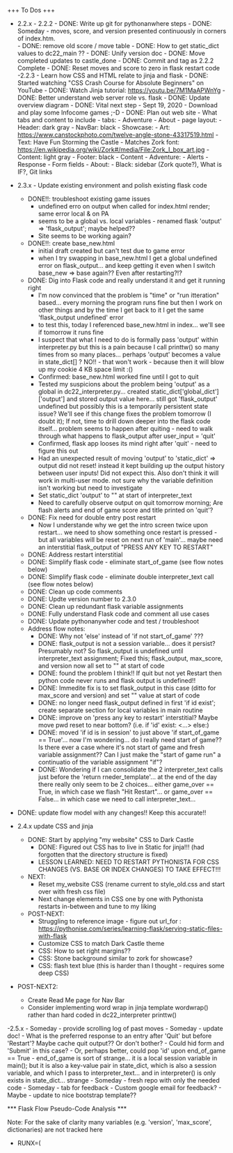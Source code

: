 +++ To Dos +++

- 2.2.x
		- 2.2.2
			- DONE: Write up git for pythonanwhere steps
			- DONE: Someday - moves, score, and version presented continuously in corners of index.htm.		
			- DONE: remove old score / move table
			- DONE: How to get static_dict values to dc22_main ??
			- DONE: Unify version doc
			- DONE: Move completed updates to castle_done
			- DONE: Commit and tag as 2.2.2 Complete
			- DONE: Reset moves and score to zero in flask restart code
		-2.2.3
			- Learn how CSS and HTML relate to jinja and flask
				- DONE: Started watching "CSS Crash Course for Absolute Beginners" on YouTube
				- DONE: Watch Jinja tutorial: https://youtu.be/7M1MaAPWnYg
				- DONE: Better understand web server role vs. flask
				- DONE: Update overview diagram
				- DONE: Vital next step - Sept 19, 2020 - Download and play some Infocome games ;-D 
				- DONE: Plan out web site - What tabs and content to include
					- tabs:
						- Adventure
						- About
					- page layout:
						- Header: dark gray
						- NavBar: black
						- Showcase:
							- Art: https://www.canstockphoto.com/twelve-angle-stone-43317519.html
							- Text: Have Fun Storming the Castle
							- Matches Zork font: https://en.wikipedia.org/wiki/Zork#/media/File:Zork_I_box_art.jpg
						- Content: light gray
						- Footer: black
					- Content
						- Adventure:
							- Alerts
							- Response
							- Form fields
						- About:
							- Black: sidebar (Zork quote?), What is IF?, Git links

- 2.3.x - Update existing environment and polish existing flask code
	- DONE!!: troubleshoot existing game issues
		- undefined erro on output when called for index.html render; same error local & on PA
		- seems to be a global vs. local variables - renamed flask 'output' => 'flask_output'; maybe helped??
		- Site seems to be working again? 
	- DONE!!: create base_new.html
		- initial draft created but can't test due to game error
		- when I try swapping in base_new.html I get a global undefined error on flask_output... and keep getting it even when I switch base_new => base again?? Even after restarting?!?
	- DONE: Dig into Flask code and really understand it and get it running right
		- I'm now convinced that the problem is "time" or "run itteration" based... every morning the program runs fine but then I work on other things and by the time I get back to it I get the same 'flask_output undefined' error
		- to test this, today I referenced base_new.html in index... we'll see if tomorrow it runs fine
		- I suspect that what I need to do is formally pass 'output' within interpreter.py but this is a pain because I call printtw() so many times from so many places... perhaps 'output' becomes a value in state_dict[] ? NO!! - that won't work - because then it will blow up my cookie 4 KB space limit :() 
		- Confirmed: base_new.html worked fine until I got to quit
		- Tested my suspicions about the problem being 'output' as a global in dc22_interpreter.py... created static_dict['global_dict']['output'] and stored output value here... still got 'flask_output' undefined but possibly this is a temporarily persistent state issue? We'll see if this change fixes the problem tomorrow (I doubt it); If not, time to drill down deeper into the flask code itself... problem seems to happen after quiting - need to walk through what happens to flask_output after user_input = 'quit' 
		- Confirmed, flask app looses its mind right after 'quit' - need to figure this out
		- Had an unexpected result of moving 'output' to 'static_dict' => output did not reset! instead it kept building up the output history between user inputs! Did not expect this. Also don't think it will work in multi-user mode. not sure why the variable definition isn't working but need to investigate
		- Set static_dict 'output' to "" at start of interpreter_text
		- Need to carefully observe output on quit tomorrow morning; Are flash alerts and end of game score and title printed on 'quit'?
	- DONE: Fix need for double entry post restart
		- Now I understande why we get the intro screen twice upon restart... we need to show something once restart is pressed - but all variables will be reset on next run of 'main'... maybe need an interstitial flask_output of "PRESS ANY KEY TO RESTART"
	- DONE: Address restart interstitial
	- DONE: Simplify flask code - eliminate start_of_game (see flow notes below)
	- DONE: Simplify flask code - eliminate double interpreter_text call (see flow notes below)
	- DONE: Clean up code comments
	- DONE: Updte version number to 2.3.0
	- DONE: Clean up redundant flask variable assignments
	- DONE: Fully understand Flask code and comment all use cases
	- DONE: Update pythonanywher code and test / troubleshoot
	- Address flow notes:
		- DONE: Why not 'else' instead of 'if not start_of_game' ???
		- DONE: flask_output is not a session variable... does it persist? Presumably not? So flask_output is undefined until interpreter_text assignment; Fixed this; flask_output, max_score, and version now all set to "" at start of code
		- DONE: found the problem I think!! If quit but not yet Restart then python code never runs and flask output is undefined!!
		- DONE: Immedite fix is to set flask_output in this case (ditto for max_score and version) and set "" value at start of code
		- DONE: no longer need flask_output defined in first 'if id exist'; create separate section for local variables in main routine
		- DONE: improve on 'press any key to restart' interstitial? Maybe move pwd reset to near bottom? (i.e. if 'id' exist: <...> else:)
		- DONE: moved 'if id is in session' to just above 'if start_of_game == True'... now I'm wondering... do I really need start of game?? Is there ever a case where it's not start of game and fresh variable assignment?? Can I just make the "start of game run" a continuatio of the variable assignment "if"?
		- DONE: Wondering if I can consolidate the 2 interpreter_text calls just before the 'return rneder_template'... at the end of the day there really only seem to be 2 choices... either game_over == True, in which case we flash "Hit Restart"... or game_over == False... in which case we need to call interpreter_text...
- DONE: update flow model with any changes!! Keep this accurate!!

- 2.4.x update CSS and jinja
	- DONE: Start by applying "my website" CSS to Dark Castle
		- DONE: Figured out CSS has to live in Static for jinja!!! (had forgotten that the directory structure is fixed)
		- LESSON LEARNED: NEED TO RESTART PYTHONISTA FOR CSS CHANGES (VS. BASE OR INDEX CHANGES) TO TAKE EFFECT!!!
	- NEXT:
		- Reset my_website CSS (rename current to style_old.css and start over with fresh css file)
		- Next change elements in CSS one by one with Pythonista restarts in-between and tune to my liking
	- POST-NEXT: 
		- Struggling to reference image - figure out url_for : https://pythonise.com/series/learning-flask/serving-static-files-with-flask
		- Customize CSS to match Dark Castle theme
		- CSS: How to set right margins??
		- CSS: Stone background similar to zork for showcase?		
		- CSS: flash text blue (this is harder than I thought - requires some deep CSS)
- POST-NEXT2:
	- Create Read Me page for Nav Bar
	- Consider implementing word wrap in jinja template wordwrap() rather than hard coded in dc22_interpreter printtw()

-2.5.x
	- Someday - provide scrolling log of past moves	
	- Someday - update doc!
	- What is the preferred response to an entry after 'Quit' but before 'Restart'? Maybe cache quit output?? Or don't bother?
		- Could hid form and 'Submit' in this case?
		- Or, perhaps better, could pop 'id' upon end_of_game == True
	- end_of_game is sort of strange... it is a local session variable in main(); but it is also a key-value pair in state_dict, which is also a session variable, and which I pass to interpreter_text... and in interpreter() is only exists in state_dict... strange
	- Someday - fresh repo with only the needed code
	- Someday - tab for feedback
	- Custom google email for feedback?
	- Maybe - update to nice bootstrap template??


*** Flask Flow Pseudo-Code Analysis ***
 
Note: For the sake of clarity many variables (e.g. 'version', 'max_score', dictionaries) are not tracked here

- RUNX=(<template>) [<variable assignment>]
	- define local variables => flask_output="" # these values should never be used; guard against undefined errors
	- if 'id' in session:
		- if POST:
			- if 'Submit': => user_input="<value>"
			- if 'Restart': pop 'id'
	- if 'id' not in session:
		- define session dictionary variables
		- define session non-dictionary variables
		- flash("WELCOME")
- if end_of_game == end_of_game:
	- set local variables => flask_output="GAME OVER"
	- flash("PRESS REPLAY")
- else call interpreter_text(): => flask_output="<value>"
- return render_template [<variable assignment>]

- RUN1=(Start Game) [id=<undefined>, user_input=<undefined>, end_of_game=<undefined>, flask_output=<undefined>]
	- define local variables => flask_output=""
	- if 'id' in session: SKIP
	- if 'id' not in session:
		- define session dictionary variables
		- define session non-dictionary variables => id="active", user_input="start of game", end_of_game=False
		- flash("WELCOME")
- if end_of_game == end_of_game: SKIP
- else call interpreter_text(): => flask_output="<intro text>"
- return render_template [id='active', user_input="start of game", end_of_game=False, flask_output="<intro text>"]

- RUN2=(First Move = "south") [id='active', user_input="start of game", end_of_game=False, flask_output=undefined]
	- define local variables => flask_output=""
	- if 'id' in session:
		- if POST:
			- if 'Submit': => user_input="south"
			- if 'Restart': SKIP
	- if 'id' not in session: SKIP
- if end_of_game == end_of_game: SKIP
- else call interpreter_text(): => flask_output="<south text>"
- return render_template [id='active', user_input="south", end_of_game=False, flask_output="<south text>"]

- RUN3=(Quit) [id='active', user_input="south", end_of_game=False, flask_output=<undefined>]
	- define local variables => flask_output="" # these values should never be used; guard against undefined errors
	- if 'id' in session:
		- if POST:
			- if 'Submit': => user_input="quit"
			- if 'Restart': SKIP
	- if 'id' not in session: SKIP
- if end_of_game == end_of_game: SKIP
- else call interpreter_text(): => flask_output="<quit text>"
- return render_template [id='active', user_input="quit", end_of_game=True, flask_output="<quit text>"]

- RUN4=(attempt post-quit move) [id='active', user_input="quit", end_of_game=True, flask_output=<undefined>]
	- define local variables => flask_output="" # these values should never be used; guard against undefined errors
	- if 'id' in session:
		- if POST:
			- if 'Submit': => user_input="north"
			- if 'Restart': SKIP
	- if 'id' not in session: SKIP
- if end_of_game == end_of_game:
	- set local variables => flask_output="GAME OVER"
	- flash("PRESS REPLAY")
- else call interpreter_text(): SKIP
- return render_template [id='active', user_input="north", end_of_game=True, flask_output="GAME OVER"]

- RUN5=(Restart) [id='active', user_input="north", end_of_game=True, flask_output=<undefined>]
	- define local variables => flask_output="" # these values should never be used; guard against undefined errors
	- if 'id' in session:
		- if POST:
			- if 'Submit': SKIP
			- if 'Restart': pop 'id'
	- if 'id' not in session:
		- define session dictionary variables
		- define session non-dictionary variables => id="active", user_input="start of game", end_of_game=False
		- flash("WELCOME")
- if end_of_game == end_of_game: SKIP
- else call interpreter_text(): => flask_output="<intro text>"
- return render_template [id='active', user_input="start of game", end_of_game=False, flask_output="<intro text>"]


*** GIT CONSOLE NOTES ***
			
Git for pythonanywhere.com
1) New repo on pythonanywhere server
	A. Create new directory (e.g. dark_castle_2)
	B. git clone <repo> <directory>
	C. Go to pythonanywhere web tab
	D. Set 'source code' and 'working directory' and, in WSGI, update the config with the name of the flask script (e.g. dc22_main.py)
	E. click the button to 'Reload tsnellgrove.pythonanywhere.com'
2) Update repo on PythonAnywhere from GitHub Origin
	A. Update code in Pythonista
	B. Commit to Git and Push to GitHub origin via Working Copy commit
	C. Go to pyhonanywhere Bash consonle
	D. From within the repo directory: 'git pull https://github.com/tsnellgrove/dark_castle2' (replace 'dark_castle2' as needed)
	E. From the pythonanywhere.com web tab, click the button to 'Reload tsnellgrove.pythonanywhere.com'
3) Create new repo on GitHub
	A. Create repo and files in Working Copy
	B. Navigate to "folder" within pythonista (this can be a bit tweaky)
	C. Perform initial local commits in Working Copy
	D. Create repo with same name in GitHub
	E. Copy full repo url from GitHub (e.g. "https://github.com/tsnellgrove/css_cheat_sheet.git")
	F. In working copy, within repo, "Add remotes"; Accept "origin" default and use coppied GitHub repo url; Save
	G. working Copy repo Commits will now push to both local and origin git repos
	


*** Future Versions and Features ***

Some Day:
	- Investigate AWS implemenations
	- Future deployment options: Cloud web, instance, container, Lambda / serverless, mobile, text, echo

3.x Minor Edits:
	Joshua idea: give the player an option to be a boy (Burt) or a girl (Rose); or maybe let them choose their own name
	make synthetic score_keys more consistent (e.g. always '-success'; 'gator-crown' => 'croc-crown-success')
	provide printtw() options for double spacing (add print() to inner for) and also change column width
	use .strip() on input
	Fix trigger so that it no longer sometimes returns a value and sometimes doesn't
	maybe put the throne attop a 'dias' (just to be more purple prose ;-D)
	add guiding error message for unseen verbs
	docstrings for all functions [?]
	map routines graphicaly; consider "flattening" function calls (?)
	normalize variable names (e.g. consistent _dict, _lst, _txt suffixes)
	Consider making state_dict['active_timers'] a list to allow for multiple simultaneous active timers

3.x General
	add 'close' 
	add 'lock'
	consider adding 'put' for containers
	consider implementing 'give' for creatures
	implement 'stow' for backpack
	implement container capacity limits
	consider normalizing pre - and post checks for verbs (??)
		- create a "generalized" verb block with trigger & score for every verb
	'wear' implementation has similar limitations to containers... no limits on how many similar items can be worn
	Create a "repeat" command that lets you put the same text on the command line but then lets you edit it (like 'g' in Zork)

3.x Make silver_sword puzzle more beginner-friendly... consider making stale_biscuts supply 'bottomless'
	Note from Burt's Mom telling him to whistle for more biscuts
	Perhaps have Baker weinner dog Schnitzel come woofing along with more biscuts from entrance... 
	need a state_dict variable to track total world biscut population
	would give time for Baker history and great, great grandmother McVities 
	Never forget Burty... you may not be biscuts and weiner dogs.. but you're from biscuts and weiner dogs.. never forget where ya from
	Maybe somehow also fit in tale of Goblin?? (Bright Castle caretakeer, 'a real goblin of a man.. and that was back in the good days')
	Could use as hedgehog run-away reset as well?

3.x Create a Save routine... what is needed to caputure state?
	Create save_dict with same entries as state_dict, score_dict, and room_dict and any other variable dictionaries
	Save => write state_dict to save_dict
	Restore => write save_dict to state_dict
	Above will work within session but will need to write to file to survive between sessions
	Will need to run description_update() based on state_dict[hedgehog_state] 

3.x Associate Epilogs with Each end game score
	Functionality
		Associate endings with accomplishments from score_dict 
		Provide ending text for accomplishments and whether Burt lived to wander back to the pub or died
	Implementation
		Create epilog_dict to hold text
		Add logic to end() to call and print correct epilog for accomplishment values from epilog_dict


4.x Object Oriented Ideas:
	Classes
	Text Adventure Link: https://inventwithpython.com/blog/2014/12/11/making-a-text-adventure-game-with-the-cmd-and textwrap-python-modules/
	Link score increases to item, room, and door objects
	embed smarts / behavior into switches; create a generic switch model
	idea: embed paths into rooms
	idea: need a more elegant way to handle 'untakable' path (e.g. e, w, s @ entrance) descriptions 
	idea: brief vs. verbose modes
	create "availability" categories - (i.e. viewable, interactable, hand) [??]
	verbs to functions with switcher?? (too much variable passing?)
	concept of the container being _in_ the room - currently contents basically just dumped to room

5.x Additional rooms
	Have portait of Willie revealed in throne room and give player mouse hole and time travel quest
	5th room
		mouse hole - to exercise existing capabilities (e.g. "food" that can be eaten)
		copper key opens cabinet which holds potion
		find a use for 'close' verb; maybe potion refill
		possibly create 'return' verb to put things back (or maybe 'swap')
		potion shrinks for set turn count (can only drink twice); toes tingle just before you expand
		enter mouse hole
		maybe fight mouse?
		silver key in mouse trap; need to swap with copper key
		find a use for close command?
		would be fun to use every verb ;-D
		maybe a guard mouse that only lets you past if you're wearing the hedgehog_broach
		Indiana Jones reference for mouse trap and ball chasing you out ;-D
		make hedgehog_broach wearable
		link puzzle to total number of moves? Or to score?
		repeat option like 'again' / 'g' in Zork (JE request)
	Possibly add a room 6 with time travel??
		find a use for the word "griffonage" (illegible handwriting)
		Opportunity to include princess in game - perhaps have Willie give her the hedgehog_broach to time travel
		Depict future (opportunity but challenges) by painting to portrait
		Also get key from time travel - put in container and then refind 100 years later
		loose brick in dark_alcove - "appears not to have been disturbed for 100 years"
		guard with key_detector in main hall
		trade keys with princess? give her the hedgehog broach? maybe during dance in throne room
		dungeon down stairs from throne room
		in throne room 3 paintings of past and 1 blank space for future
		key to open dungeon?
		keys same colors as ready player 1

5.x Future Ideas:
	fun idea - small creature - like a mouse - as an item
	more directions
	landscape / path changes
	create 'win' test routine with checksum



